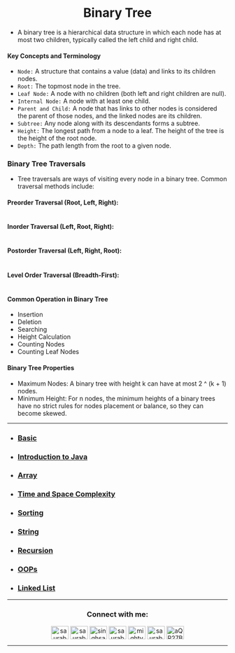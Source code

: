 <h1 align="center" > Binary Tree </h1>
<p align="center" > </p>


+ A binary tree is a hierarchical data structure in which each node has at most two children, typically called the left child and right child.

#### Key Concepts and Terminology
+ `Node:` A structure that contains a value (data) and links to its children nodes.
+ `Root:` The topmost node in the tree.
+ `Leaf Node:` A node with no children (both left and right children are null).
+ `Internal Node:` A node with at least one child.
+ `Parent and Child:` A node that has links to other nodes is considered the parent of those nodes, and the linked nodes are its children.
+ `Subtree:` Any node along with its descendants forms a subtree.
+ `Height:` The longest path from a node to a leaf. The height of the tree is the height of the root node.
+ `Depth:` The path length from the root to a given node.

### Binary Tree Traversals

+ Tree traversals are ways of visiting every node in a binary tree. Common traversal methods include:

#### Preorder Traversal (Root, Left, Right):

```java


```

#### Inorder Traversal (Left, Root, Right):

```java


```

#### Postorder Traversal (Left, Right, Root):

```java


```

#### Level Order Traversal (Breadth-First):

```java


```

#### Common Operation in Binary Tree

+ Insertion
+ Deletion
+ Searching
+ Height Calculation
+ Counting Nodes
+ Counting Leaf Nodes

#### Binary Tree Properties

+ Maximum Nodes: A binary tree with height k can have at most 2 ^ (k + 1) nodes.
+ Minimum Height: For n nodes, the minimum heights of a binary trees have no strict rules for nodes placement or balance, so they can become skewed.




---


+ ### [Basic](https://github.com/saurabhbahadur/java-interview-questions/blob/main/Basics.md)
+ ### [Introduction to Java](https://github.com/saurabhbahadur/java-interview-questions/blob/main/JAVA/Introduction%20to%20Java.md)
+ ### [Array](https://github.com/saurabhbahadur/java-interview-questions/blob/main/Data%20Strucures/Array.md)
+ ### [Time and Space Complexity](https://github.com/saurabhbahadur/java-interview-questions/blob/main/JAVA/Time%20%26%20Space%20Complexity.md)
+ ### [Sorting](https://github.com/saurabhbahadur/java-interview-questions/blob/main/Tech%20%26%20Algo/Sorting.md)
+ ### [String](https://github.com/saurabhbahadur/java-interview-questions/blob/main/Data%20Strucures/String.md)
+ ### [Recursion](https://github.com/saurabhbahadur/java-interview-questions/blob/main/Tech%20%26%20Algo/Recursion.md)
+ ### [OOPs](https://github.com/saurabhbahadur/java-interview-questions/tree/main/OOPs)
+ ### [Linked List](https://github.com/saurabhbahadur/java-interview-questions/blob/main/Data%20Strucures/LinkedList.md)

---


<h3 align="center">Connect with me:</h3>
<p align="center">
<a href="https://twitter.com/saurabhbahadur" target="blank"><img align="center" src="https://raw.githubusercontent.com/rahuldkjain/github-profile-readme-generator/master/src/images/icons/Social/twitter.svg" alt="saurabhbahadur" height="30" width="40" /></a>
<a href="https://linkedin.com/in/saurabhbahadur" target="blank"><img align="center" src="https://raw.githubusercontent.com/rahuldkjain/github-profile-readme-generator/master/src/images/icons/Social/linked-in-alt.svg" alt="saurabhbahadur" height="30" width="40" /></a>
<a href="https://fb.com/singhsaurabhbahadur" target="blank"><img align="center" src="https://raw.githubusercontent.com/rahuldkjain/github-profile-readme-generator/master/src/images/icons/Social/facebook.svg" alt="singhsaurabhbahadur" height="30" width="40" /></a>
<a href="https://instagram.com/saurabhbahadur_" target="blank"><img align="center" src="https://raw.githubusercontent.com/rahuldkjain/github-profile-readme-generator/master/src/images/icons/Social/instagram.svg" alt="saurabhbahadur_" height="30" width="40" /></a>
<a href="https://www.youtube.com/c/mighty saur" target="blank"><img align="center" src="https://raw.githubusercontent.com/rahuldkjain/github-profile-readme-generator/master/src/images/icons/Social/youtube.svg" alt="mighty saur" height="30" width="40" /></a>
<a href="https://www.hackerrank.com/saurabhbahadur" target="blank"><img align="center" src="https://raw.githubusercontent.com/rahuldkjain/github-profile-readme-generator/master/src/images/icons/Social/hackerrank.svg" alt="saurabhbahadur" height="30" width="40" /></a>
<a href="https://discord.gg/aQR27Bg7de" target="blank"><img align="center" src="https://raw.githubusercontent.com/rahuldkjain/github-profile-readme-generator/master/src/images/icons/Social/discord.svg" alt="aQR27Bg7de" height="30" width="40" /></a>
</p>




---
